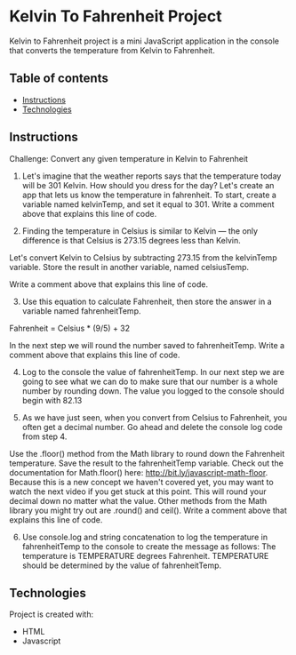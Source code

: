 # Kelvin To Fahrenheit Project
Kelvin to Fahrenheit project is a mini JavaScript application in the console that converts the temperature from Kelvin to Fahrenheit. 

## Table of contents
* [Instructions](#instructions)
* [Technologies](#technologies)

## Instructions
Challenge: Convert any given temperature in Kelvin to Fahrenheit

1. Let's imagine that the weather reports says that the temperature today will be  301 Kelvin. How should you dress for the day? Let's create an app that lets us know the temperature in fahrenheit. To start, create a variable named kelvinTemp, and set it equal to 301. Write a comment above that explains this line of code.

2. Finding the temperature in Celsius is similar to Kelvin — the only difference is that Celsius is 273.15 degrees less than Kelvin.

Let's convert Kelvin to Celsius by subtracting 273.15 from the kelvinTemp variable. Store the result in another variable, named celsiusTemp.

Write a comment above that explains this line of code.

3. Use this equation to calculate Fahrenheit, then store the answer in a variable named fahrenheitTemp.

Fahrenheit = Celsius * (9/5) + 32

In the next step we will round the number saved to fahrenheitTemp. Write a comment above that explains this line of code.

4. Log to the console the value of  fahrenheitTemp. In our next step we are going to see what we can do to make sure that our number is a whole number by rounding down. The value you logged to the console should begin with 82.13

5. As we have just seen, when you convert from Celsius to Fahrenheit, you often get a decimal number. Go ahead and delete the console log code from step 4.

Use the .floor() method from the Math library to round down the Fahrenheit temperature. Save the result to the fahrenheitTemp variable. Check out the documentation for Math.floor() here: http://bit.ly/javascript-math-floor. Because this is a new concept we haven't covered yet, you may want to watch the next video if you get stuck at this point. This will round your decimal down no matter what the value. Other methods from the Math library you might try out are .round() and ceil(). Write a comment above that explains this line of code.

6. Use console.log and string concatenation to log the temperature in fahrenheitTemp to the console to create the message as follows: The temperature is TEMPERATURE degrees Fahrenheit. TEMPERATURE should be determined by the value of fahrenheitTemp.

## Technologies
Project is created with:
* HTML
* Javascript
